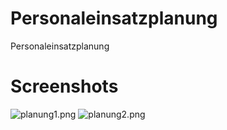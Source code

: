 # Personaleinsatzplanung
Personaleinsatzplanung

# Screenshots

![planung1.png](/_projectdata/screenshots/planung1.png.png?raw=true "Browser 1")
![planung2.png](/_projectdata/screenshots/planung2.png.png?raw=true "Browser 2")
